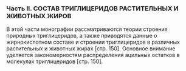 ### **Часть II. СОСТАВ ТРИГЛИЦЕРИДОВ РАСТИТЕЛЬНЫХ И ЖИВОТНЫХ ЖИРОВ**

В этой части монографии рассматриваются теории строения природных триглицеридов, а также приводятся данные о жирнокислотном составе и строении триглицеридов в различных растительных и животных жирах [стр. 150]. Основное внимание уделяется закономерностям распределения ацильных остатков в молекулах триглицеридов [стр. 150].